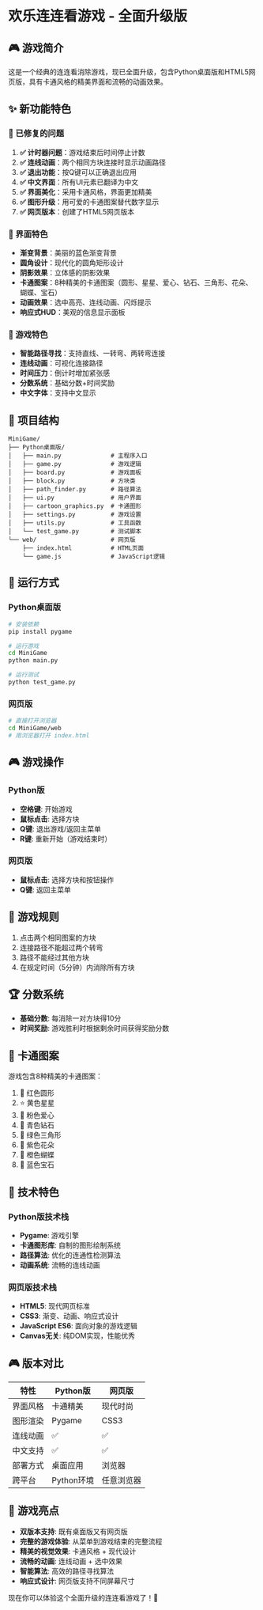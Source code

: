 # 欢乐连连看游戏 - 全面升级版

## 🎮 游戏简介
这是一个经典的连连看消除游戏，现已全面升级，包含Python桌面版和HTML5网页版，具有卡通风格的精美界面和流畅的动画效果。

## ✨ 新功能特色

### 🔧 已修复的问题
1. **✅ 计时器问题**：游戏结束后时间停止计数
2. **✅ 连线动画**：两个相同方块连接时显示动画路径
3. **✅ 退出功能**：按Q键可以正确退出应用
4. **✅ 中文界面**：所有UI元素已翻译为中文
5. **✅ 界面美化**：采用卡通风格，界面更加精美
6. **✅ 图形升级**：用可爱的卡通图案替代数字显示
7. **✅ 网页版本**：创建了HTML5网页版本

### 🎨 界面特色
- **渐变背景**：美丽的蓝色渐变背景
- **圆角设计**：现代化的圆角矩形设计
- **阴影效果**：立体感的阴影效果
- **卡通图案**：8种精美的卡通图案（圆形、星星、爱心、钻石、三角形、花朵、蝴蝶、宝石）
- **动画效果**：选中高亮、连线动画、闪烁提示
- **响应式HUD**：美观的信息显示面板

### 🎯 游戏特色
- **智能路径寻找**：支持直线、一转弯、两转弯连接
- **连线动画**：可视化连接路径
- **时间压力**：倒计时增加紧张感
- **分数系统**：基础分数+时间奖励
- **中文字体**：支持中文显示

## 📁 项目结构

```
MiniGame/
├── Python桌面版/
│   ├── main.py              # 主程序入口
│   ├── game.py              # 游戏逻辑
│   ├── board.py             # 游戏面板
│   ├── block.py             # 方块类
│   ├── path_finder.py       # 路径算法
│   ├── ui.py                # 用户界面
│   ├── cartoon_graphics.py  # 卡通图形
│   ├── settings.py          # 游戏设置
│   ├── utils.py             # 工具函数
│   └── test_game.py         # 测试脚本
└── web/                     # 网页版
    ├── index.html           # HTML页面
    └── game.js              # JavaScript逻辑
```

## 🚀 运行方式

### Python桌面版
```bash
# 安装依赖
pip install pygame

# 运行游戏
cd MiniGame
python main.py

# 运行测试
python test_game.py
```

### 网页版
```bash
# 直接打开浏览器
cd MiniGame/web
# 用浏览器打开 index.html
```

## 🎮 游戏操作

### Python版
- **空格键**: 开始游戏
- **鼠标点击**: 选择方块
- **Q键**: 退出游戏/返回主菜单
- **R键**: 重新开始（游戏结束时）

### 网页版
- **鼠标点击**: 选择方块和按钮操作
- **Q键**: 返回主菜单

## 🎯 游戏规则
1. 点击两个相同图案的方块
2. 连接路径不能超过两个转弯
3. 路径不能经过其他方块
4. 在规定时间（5分钟）内消除所有方块

## 🏆 分数系统
- **基础分数**: 每消除一对方块得10分
- **时间奖励**: 游戏胜利时根据剩余时间获得奖励分数

## 🎨 卡通图案
游戏包含8种精美的卡通图案：
1. 🔴 红色圆形
2. ⭐ 黄色星星
3. 💖 粉色爱心
4. 💎 青色钻石
5. 🔺 绿色三角形
6. 🌸 紫色花朵
7. 🦋 橙色蝴蝶
8. 💠 蓝色宝石

## 🔧 技术特色

### Python版技术栈
- **Pygame**: 游戏引擎
- **卡通图形库**: 自制的图形绘制系统
- **路径算法**: 优化的连通性检测算法
- **动画系统**: 流畅的连线动画

### 网页版技术栈
- **HTML5**: 现代网页标准
- **CSS3**: 渐变、动画、响应式设计
- **JavaScript ES6**: 面向对象的游戏逻辑
- **Canvas无关**: 纯DOM实现，性能优秀

## 🎮 版本对比

| 特性 | Python版 | 网页版 |
|------|----------|--------|
| 界面风格 | 卡通精美 | 现代时尚 |
| 图形渲染 | Pygame | CSS3 |
| 连线动画 | ✅ | ✅ |
| 中文支持 | ✅ | ✅ |
| 部署方式 | 桌面应用 | 浏览器 |
| 跨平台 | Python环境 | 任意浏览器 |

## 🏅 游戏亮点
- **双版本支持**: 既有桌面版又有网页版
- **完整的游戏体验**: 从菜单到游戏结束的完整流程
- **精美的视觉效果**: 卡通风格 + 现代设计
- **流畅的动画**: 连线动画 + 选中效果
- **智能算法**: 高效的路径寻找算法
- **响应式设计**: 网页版支持不同屏幕尺寸

现在你可以体验这个全面升级的连连看游戏了！🎉